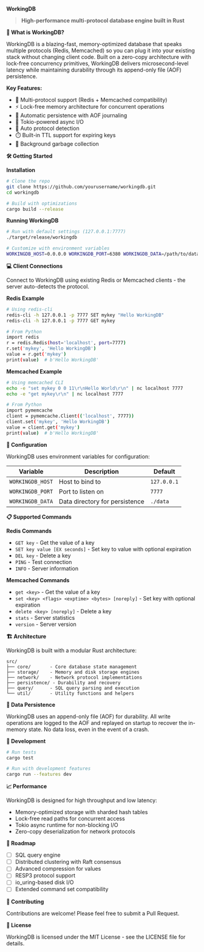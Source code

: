 **WorkingDB**

> **High-performance multi-protocol database engine built in Rust**

**🚀 What is WorkingDB?**

WorkingDB is a blazing-fast, memory-optimized database that speaks multiple protocols (Redis, Memcached) so you can plug it into your existing stack without changing client code. Built on a zero-copy architecture with lock-free concurrency primitives, WorkingDB delivers microsecond-level latency while maintaining durability through its append-only file (AOF) persistence.

**Key Features:**
- 🔮 Multi-protocol support (Redis + Memcached compatibility)
- ⚡ Lock-free memory architecture for concurrent operations
- 💾 Automatic persistence with AOF journaling
- 🧵 Tokio-powered async I/O
- 🔄 Auto protocol detection
- ⏱️ Built-in TTL support for expiring keys
- 🧹 Background garbage collection

**🛠️ Getting Started**

**Installation**

```bash
# Clone the repo
git clone https://github.com/yourusername/workingdb.git
cd workingdb

# Build with optimizations
cargo build --release
```

**Running WorkingDB**

```bash
# Run with default settings (127.0.0.1:7777)
./target/release/workingdb

# Customize with environment variables
WORKINGDB_HOST=0.0.0.0 WORKINGDB_PORT=6380 WORKINGDB_DATA=/path/to/data ./target/release/workingdb
```

**💻 Client Connections**

Connect to WorkingDB using existing Redis or Memcached clients - the server auto-detects the protocol.

**Redis Example**

```bash
# Using redis-cli
redis-cli -h 127.0.0.1 -p 7777 SET mykey "Hello WorkingDB"
redis-cli -h 127.0.0.1 -p 7777 GET mykey

# From Python
import redis
r = redis.Redis(host='localhost', port=7777)
r.set('mykey', 'Hello WorkingDB')
value = r.get('mykey')
print(value)  # b'Hello WorkingDB'
```

**Memcached Example**

```bash
# Using memcached CLI
echo -e "set mykey 0 0 11\r\nHello World\r\n" | nc localhost 7777
echo -e "get mykey\r\n" | nc localhost 7777

# From Python
import pymemcache
client = pymemcache.Client(('localhost', 7777))
client.set('mykey', 'Hello WorkingDB')
value = client.get('mykey')
print(value)  # b'Hello WorkingDB'
```

**🔧 Configuration**

WorkingDB uses environment variables for configuration:

| Variable | Description | Default |
|----------|-------------|---------|
| `WORKINGDB_HOST` | Host to bind to | `127.0.0.1` |
| `WORKINGDB_PORT` | Port to listen on | `7777` |
| `WORKINGDB_DATA` | Data directory for persistence | `./data` |

**📋 Supported Commands**

**Redis Commands**
- `GET key` - Get the value of a key
- `SET key value [EX seconds]` - Set key to value with optional expiration
- `DEL key` - Delete a key
- `PING` - Test connection
- `INFO` - Server information

**Memcached Commands**
- `get <key>` - Get the value of a key
- `set <key> <flags> <exptime> <bytes> [noreply]` - Set key with optional expiration
- `delete <key> [noreply]` - Delete a key
- `stats` - Server statistics
- `version` - Server version

**🏗️ Architecture**

WorkingDB is built with a modular Rust architecture:

```
src/
├── core/       - Core database state management
├── storage/    - Memory and disk storage engines
├── network/    - Network protocol implementations
├── persistence/ - Durability and recovery
├── query/      - SQL query parsing and execution
└── util/       - Utility functions and helpers
```

**🔐 Data Persistence**

WorkingDB uses an append-only file (AOF) for durability. All write operations are logged to the AOF and replayed on startup to recover the in-memory state. No data loss, even in the event of a crash.

**🧪 Development**

```bash
# Run tests
cargo test

# Run with development features
cargo run --features dev
```

**📈 Performance**

WorkingDB is designed for high throughput and low latency:

- Memory-optimized storage with sharded hash tables
- Lock-free read paths for concurrent access
- Tokio async runtime for non-blocking I/O
- Zero-copy deserialization for network protocols

**🔮 Roadmap**

- [ ] SQL query engine
- [ ] Distributed clustering with Raft consensus
- [ ] Advanced compression for values
- [ ] RESP3 protocol support
- [ ] io_uring-based disk I/O
- [ ] Extended command set compatibility

**🤝 Contributing**

Contributions are welcome! Please feel free to submit a Pull Request.

**📄 License**

WorkingDB is licensed under the MIT License - see the LICENSE file for details.
